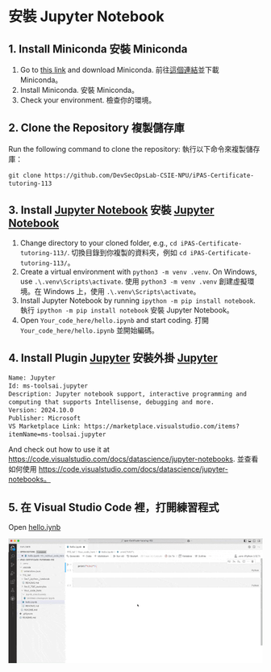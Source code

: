 # 安裝 Jupyter Notebook

## 1. Install Miniconda 安裝 Miniconda

1. Go to [this link](https://docs.anaconda.com/miniconda/) and download Miniconda. 前往[這個連結](https://docs.anaconda.com/miniconda/)並下載 Miniconda。
2. Install Miniconda. 安裝 Miniconda。
3. Check your environment. 檢查你的環境。

## 2. Clone the Repository 複製儲存庫

Run the following command to clone the repository: 執行以下命令來複製儲存庫：

```bash=
git clone https://github.com/DevSecOpsLab-CSIE-NPU/iPAS-Certificate-tutoring-113
```

## 3. Install [Jupyter Notebook](https://jupyter.org/install#jupyter-notebook) 安裝 [Jupyter Notebook](https://jupyter.org/install#jupyter-notebook)

1. Change directory to your cloned folder, e.g., `cd iPAS-Certificate-tutoring-113/`. 切換目錄到你複製的資料夾，例如 `cd iPAS-Certificate-tutoring-113/`。
2. Create a virtual environment with `python3 -m venv .venv`. On Windows, use `.\.venv\Scripts\activate`. 使用 `python3 -m venv .venv` 創建虛擬環境。在 Windows 上，使用 `.\.venv\Scripts\activate`。
3. Install Jupyter Notebook by running `ipython -m pip install notebook`. 執行 `ipython -m pip install notebook` 安裝 Jupyter Notebook。
4. Open `Your_code_here/hello.ipynb` and start coding. 打開 `Your_code_here/hello.ipynb` 並開始編碼。

## 4. Install Plugin [Jupyter](https://marketplace.visualstudio.com/items?itemName=ms-toolsai.jupyter) 安裝外掛 [Jupyter](https://marketplace.visualstudio.com/items?itemName=ms-toolsai.jupyter)

```text
Name: Jupyter
Id: ms-toolsai.jupyter
Description: Jupyter notebook support, interactive programming and computing that supports Intellisense, debugging and more. 
Version: 2024.10.0
Publisher: Microsoft
VS Marketplace Link: https://marketplace.visualstudio.com/items?itemName=ms-toolsai.jupyter
```

And check out how to use it at https://code.visualstudio.com/docs/datascience/jupyter-notebooks. 並查看如何使用 https://code.visualstudio.com/docs/datascience/jupyter-notebooks。

## 5. 在 Visual Studio Code 裡，打開練習程式

Open [hello.iynb](../Your_code_here/hello.ipynb)

![img](imgs/step001.gif)